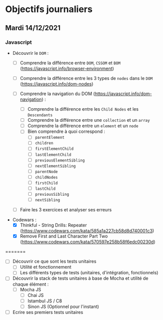 # Objectifs journaliers

## Mardi 14/12/2021

### Javascript
  * Découvrir le `DOM` :
    * [ ] Comprendre la différence entre `DOM`, `CSSOM` et `BOM` (https://javascript.info/browser-environment)
    * [ ] Comprendre la différence entre les 3 types de `nodes` dans le `DOM` (https://javascript.info/dom-nodes)
    * [ ] Comprendre la navigation du DOM (https://javascript.info/dom-navigation) :
      * [ ] Comprendre la différence entre les `Child Nodes` et les `Descendants`
      * [ ] Comprendre la différence entre une `collection` et un `array`
      * [ ] Comprendre la différence entre un `element` et un `node`
      * [ ] Bien comprendre à quoi correspond : 
        * [ ] `parentElement`
        * [ ] `children`
        * [ ] `firstElementChild`
        * [ ] `lastElementChild`
        * [ ] `previousElementSibling`
        * [ ] `nextElementSibling`
        * [ ] `parentNode`
        * [ ] `childNodes`
        * [ ] `firstChild`
        * [ ] `lastChild`
        * [ ] `previousSibling`
        * [ ] `nextSibling`
    * [ ] Faire les 3 exercices et analyser ses erreurs



* Codewars :
  * [x] Thinkful - String Drills: Repeater (https://www.codewars.com/kata/585a1a227cb58d8d740001c3)
  * [x] Remove First and Last Character Part Two (https://www.codewars.com/kata/570597e258b58f6edc00230d)

=======
* [ ] Découvrir ce que sont les tests unitaires
  * [ ] Utilité et fonctionnement
  * [ ] Les différents types de tests (unitaires, d'intégration, fonctionnels)
* [ ] Découvrir la stack de tests unitaires à base de Mocha et utilité de chaque élément : 
  * [ ] Mocha JS
    * [ ] Chai JS
    * [ ] Istambul JS / C8
    * [ ] Sinon JS (Optionnel pour l'instant)
* [ ] Ecrire ses premiers tests unitaires
